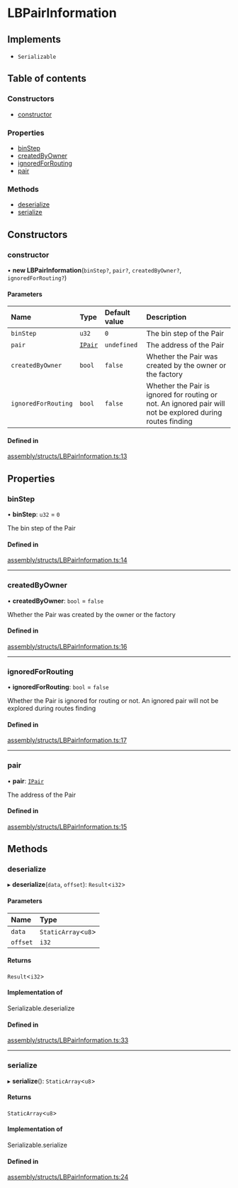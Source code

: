 # LBPairInformation

## Implements

- `Serializable`

## Table of contents

### Constructors

- [constructor](LBPairInformation.md#constructor)

### Properties

- [binStep](LBPairInformation.md#binstep)
- [createdByOwner](LBPairInformation.md#createdbyowner)
- [ignoredForRouting](LBPairInformation.md#ignoredforrouting)
- [pair](LBPairInformation.md#pair)

### Methods

- [deserialize](LBPairInformation.md#deserialize)
- [serialize](LBPairInformation.md#serialize)

## Constructors

### constructor

• **new LBPairInformation**(`binStep?`, `pair?`, `createdByOwner?`, `ignoredForRouting?`)

#### Parameters

| Name | Type | Default value | Description |
| :------ | :------ | :------ | :------ |
| `binStep` | `u32` | `0` | The bin step of the Pair |
| `pair` | [`IPair`](../interfaces/IPair.md) | `undefined` | The address of the Pair |
| `createdByOwner` | `bool` | `false` | Whether the Pair was created by the owner or the factory |
| `ignoredForRouting` | `bool` | `false` | Whether the Pair is ignored for routing or not. An ignored pair will not be explored during routes finding |

#### Defined in

[assembly/structs/LBPairInformation.ts:13](https://github.com/dusaprotocol/v2.1/blob/ec71883/assembly/structs/LBPairInformation.ts#L13)

## Properties

### binStep

• **binStep**: `u32` = `0`

The bin step of the Pair

#### Defined in

[assembly/structs/LBPairInformation.ts:14](https://github.com/dusaprotocol/v2.1/blob/ec71883/assembly/structs/LBPairInformation.ts#L14)

___

### createdByOwner

• **createdByOwner**: `bool` = `false`

Whether the Pair was created by the owner or the factory

#### Defined in

[assembly/structs/LBPairInformation.ts:16](https://github.com/dusaprotocol/v2.1/blob/ec71883/assembly/structs/LBPairInformation.ts#L16)

___

### ignoredForRouting

• **ignoredForRouting**: `bool` = `false`

Whether the Pair is ignored for routing or not. An ignored pair will not be explored during routes finding

#### Defined in

[assembly/structs/LBPairInformation.ts:17](https://github.com/dusaprotocol/v2.1/blob/ec71883/assembly/structs/LBPairInformation.ts#L17)

___

### pair

• **pair**: [`IPair`](../interfaces/IPair.md)

The address of the Pair

#### Defined in

[assembly/structs/LBPairInformation.ts:15](https://github.com/dusaprotocol/v2.1/blob/ec71883/assembly/structs/LBPairInformation.ts#L15)

## Methods

### deserialize

▸ **deserialize**(`data`, `offset`): `Result`<`i32`\>

#### Parameters

| Name | Type |
| :------ | :------ |
| `data` | `StaticArray`<`u8`\> |
| `offset` | `i32` |

#### Returns

`Result`<`i32`\>

#### Implementation of

Serializable.deserialize

#### Defined in

[assembly/structs/LBPairInformation.ts:33](https://github.com/dusaprotocol/v2.1/blob/ec71883/assembly/structs/LBPairInformation.ts#L33)

___

### serialize

▸ **serialize**(): `StaticArray`<`u8`\>

#### Returns

`StaticArray`<`u8`\>

#### Implementation of

Serializable.serialize

#### Defined in

[assembly/structs/LBPairInformation.ts:24](https://github.com/dusaprotocol/v2.1/blob/ec71883/assembly/structs/LBPairInformation.ts#L24)
